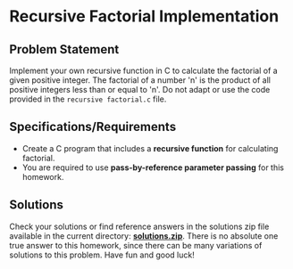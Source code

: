 # Recursive Factorial Implementation

## Problem Statement

Implement your own recursive function in C to calculate the factorial of a given positive integer. The factorial of a number 'n' is the product of all positive integers less than or equal to 'n'. Do not adapt or use the code provided in the `recursive factorial.c` file.

## Specifications/Requirements

- Create a C program that includes a <b>recursive function</b> for calculating factorial.
- You are required to use <b>pass-by-reference parameter passing</b> for this homework.

## Solutions

Check your solutions or find reference answers in the solutions zip file available in the current directory: <b>[solutions.zip](./solutions.zip)</b>. There is no absolute one true answer to this homework, since there can be many variations of solutions to this problem. Have fun and good luck!
